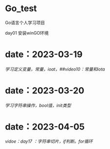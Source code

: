 # Go_test
Go语言个人学习项目

day01 安装winGO环境

# date：2023-03-19

###### 学习定义变量，常量，ioat，##video10：常量和iota

# date：2023-03-20

###### 学习字符串操作，bool值，init类型

# date：2023-04-05

###### vidoe：day17 ：字符串切片，if判断。for循环